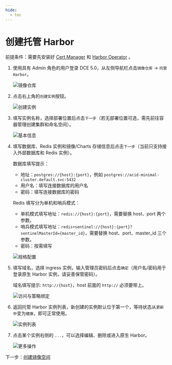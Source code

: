 ```yaml
---
hide:
  - toc
---
```


# 创建托管 Harbor

前提条件：需要先安装好 [Cert Manager](https://cert-manager.io/) 和 [Harbor Operator](./operator.md) 。

1. 使用具有 Admin 角色的用户登录 DCE 5.0，从左侧导航栏点击`镜像仓库` -> `托管 Harbor`。

    ![镜像仓库](https://docs.daocloud.io/daocloud-docs-images/docs/kangaroo/images/hosted01.png)

1. 点击右上角的`创建实例`按钮。

    ![创建实例](https://docs.daocloud.io/daocloud-docs-images/docs/kangaroo/images/hosted02.png)

1. 填写实例名称，选择部署位置后点击`下一步`（若无部署位置可选，需先前往容器管理创建集群和命名空间）。

    ![基本信息](https://docs.daocloud.io/daocloud-docs-images/docs/kangaroo/images/hosted03.png)

1. 填写数据库、Redis 实例和镜像/Charts 存储信息后点击`下一步`（当前只支持接入外部数据库和 Redis 实例）。

    数据库填写提示：

    -  地址：`postgres://{host}:{port}`，例如 `postgres://acid-minimal-cluster.default.svc:5432`
    -  用户名：填写连接数据库的用户名
    -  密码：填写连接数据库的密码

    Redis 填写分为单机和哨兵模式：

    - 单机模式填写地址：`redis://{host}:{port}`，需要替换 host、port 两个参数。
    - 哨兵模式填写地址：`redis+sentinel://{host}:{port}?sentinelMasterId={master_id}`，需要替换 host、port、master_id 三个参数。
    - 密码：按需填写

    ![规格配置](https://docs.daocloud.io/daocloud-docs-images/docs/kangaroo/images/hosted04.png)

1. 填写域名，选择 ingress 实例，输入管理员密码后点击`确定`（用户名/密码用于登录原生 Harbor 实例，请妥善保管密码）。

    域名填写提示: `http://{host}`，host 前面的 `http://` 必须要带上。

    ![访问与策略绑定](https://docs.daocloud.io/daocloud-docs-images/docs/kangaroo/images/hosted05.png)

1. 返回托管 Harbor 实例列表，新创建的实例默认位于第一个，等待状态从`更新中`变为`健康`，即可正常使用。

    ![实例列表](https://docs.daocloud.io/daocloud-docs-images/docs/kangaroo/images/hosted06.png)

1. 点击某个实例右侧的 `...`，可以选择编辑、删除或进入原生 Harbor。

    ![更多操作](https://docs.daocloud.io/daocloud-docs-images/docs/kangaroo/images/hosted07.png)

下一步：[创建镜像空间](../integrate/registry-space.md)
